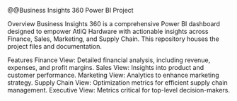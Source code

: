 @@Business Insights 360 Power BI Project


Overview
Business Insights 360 is a comprehensive Power BI dashboard designed to empower AtliQ Hardware with actionable insights across Finance, Sales, Marketing, and Supply Chain. This repository houses the project files and documentation.

Features
Finance View: Detailed financial analysis, including revenue, expenses, and profit margins.
Sales View: Insights into product and customer performance.
Marketing View: Analytics to enhance marketing strategy.
Supply Chain View: Optimization metrics for efficient supply chain management.
Executive View: Metrics critical for top-level decision-makers.
